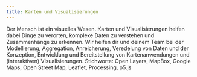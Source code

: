```yaml
---
title: Karten und Visualisierungen
---
```

Der Mensch ist ein visuelles Wesen. Karten und Visualisierungen helfen dabei Dinge zu verorten, komplexe Daten zu verstehen und Zusammenhänge zu erkennen. Wir helfen dir und deinem Team bei der Modellierung, Aggregation, Anreicherung, Veredelung von Daten und der Konzeption, Entwicklung und Bereitstellung von Kartenanwendungen und (interaktiven) Visualisierungen.
Stichworte: Open Layers, MapBox, Google Maps, Open Street Map, Leaflet, Processing, p5.js
